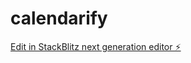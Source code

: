 # calendarify

[Edit in StackBlitz next generation editor ⚡️](https://stackblitz.com/~/github.com/diegoafaguiar/calendarify)